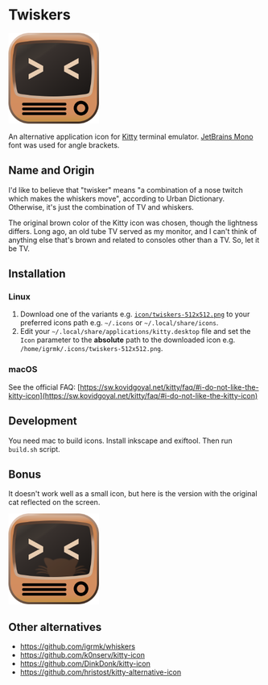 Twiskers
========

<img src="icon/twiskers.svg" width="180"/>

An alternative application icon for [Kitty](https://sw.kovidgoyal.net/kitty/) terminal emulator.
[JetBrains Mono](https://www.jetbrains.com/lp/mono/) font was used for angle brackets.

Name and Origin
---------------

I'd like to believe that "twisker" means "a combination of a nose twitch which makes the whiskers move", according to Urban Dictionary.
Otherwise, it's just the combination of TV and whiskers.

The original brown color of the Kitty icon was chosen, though the lightness differs.
Long ago, an old tube TV served as my monitor,
and I can't think of anything else that's brown and related to consoles other than a TV.
So, let it be TV.

Installation
------------

### Linux

1. Download one of the variants e.g. [`icon/twiskers-512x512.png`](https://github.com/igrmk/twiskers/raw/main/icon/twiskers-512x512.png)
   to your preferred icons path e.g. `~/.icons` or `~/.local/share/icons`.
2. Edit your `~/.local/share/applications/kitty.desktop` file and set the `Icon` parameter to the **absolute** path to the downloaded icon e.g. `/home/igrmk/.icons/twiskers-512x512.png`.

### macOS

See the official FAQ: [https://sw.kovidgoyal.net/kitty/faq/#i-do-not-like-the-kitty-icon](https://sw.kovidgoyal.net/kitty/faq/#i-do-not-like-the-kitty-icon)

Development
-----------

You need mac to build icons. Install inkscape and exiftool. Then run `build.sh` script.

Bonus
-----

It doesn't work well as a small icon, but here is the version with the original cat reflected on the screen.

<img src="bonus/twiskers-cat.svg" width="180"/>

Other alternatives
------------------

* https://github.com/igrmk/whiskers
* https://github.com/k0nserv/kitty-icon
* https://github.com/DinkDonk/kitty-icon
* https://github.com/hristost/kitty-alternative-icon
